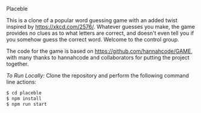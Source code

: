 Placeble

This is a clone of a popular word guessing game with an added twist
inspired by https://xkcd.com/2576/. Whatever guesses you make, the
game provides no clues as to what letters are correct, and doesn't
even tell you if you somehow guess the correct word. Welcome to the
control group.

The code for the game is based on https://github.com/hannahcode/GAME,
with many thanks to hannahcode and collaborators for putting the project
together.

_To Run Locally:_
Clone the repository and perform the following command line actions:

```bash
$ cd placeble
$ npm install
$ npm run start
```
